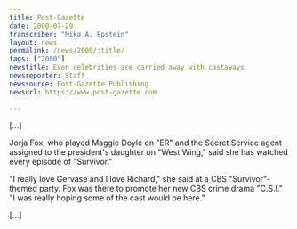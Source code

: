```yaml
---
title: Post-Gazette
date: 2000-07-29
transcriber: "Mika A. Epstein"
layout: news
permalink: /news/2000/:title/
tags: ["2000"]
newstitle: Even celebrities are carried away with castaways
newsreporter: Staff
newssource: Post-Gazette Publishing
newsurl: https://www.post-gazette.com

---
```

[...]

Jorja Fox, who played Maggie Doyle on "ER" and the Secret Service agent assigned to the president's daughter on "West Wing," said she has watched every episode of "Survivor."

"I really love Gervase and I love Richard," she said at a CBS "Survivor"-themed party. Fox was there to promote her new CBS crime drama "C.S.I." "I was really hoping some of the cast would be here."

[...]
